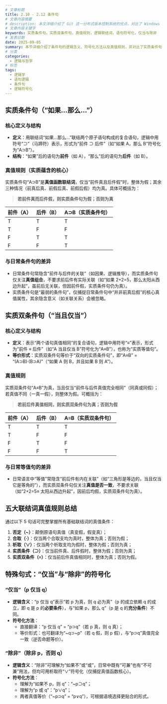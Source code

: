 ```yaml
---
# 文章标题
title: 2.10 - 2.12 条件句
# 文章内容摘要
# description: 本文详细介绍了 Git 这一分布式版本控制系统的优点，对比了 Windows 与 macOS/Linux 系统下的常用命令，讲解了 vim 操作模式及常用命令，还阐述了 Git 的基本配置、特定项目配置和命令缩写设置等内容。
# 文章内容关键字
keywords: 实质条件句，实质双条件句，真值规则，逻辑联结词，语句符号化，仅当与除非
# 发表日期
date: 2025-09-05
summary: 本节详细介绍了条件句的逻辑含义、符号化方法以及真值规则，并对比了实质条件句与日常条件句、实质双条件句与日常等值句的差异。
# 分类
categories:
  - 逻辑与哲学
# 标签
tags:
  - 逻辑学
  - 语句逻辑
  - 条件句
  - 逻辑符号化
---
```


## 实质条件句（“如果...那么...”）

### 核心定义与结构

- **定义**：用联结词“如果...那么...”联结两个原子语句构成的复合语句，逻辑中用符号“⊃”（马蹄符）表示，形式为“前件 ⊃ 后件”（如“如果 A，那么 B”符号化为“A⊃B”）。
- **结构**：“如果”后的语句为**前件**（如 A），“那么”后的语句为**后件**（如 B）。

### 真值规则（实质蕴含的核心）

实质条件句“A⊃B”是**真值函数联结词**，仅当“前件真且后件假”时，整体为假；其余三种情况（前真后真、前假后真、前假后假）均为真。具体可概括为：

> **若前件真而后件假，则实质条件句为假；否则为真**

| 前件（A） | 后件（B） | A⊃B（实质条件句） |
| --------- | --------- | ----------------- |
| T         | T         | T                 |
| T         | F         | F                 |
| F         | T         | T                 |
| F         | F         | T                 |

### 与日常条件句的差异

- 日常条件句常隐含“前件与后件的关联”（如因果、逻辑推导），而实质条件句仅关注**真值组合**，不要求前后件有实际关联（如“如果 2+2=5，那么太阳从西边升起”，虽前后无关联，但因前件假，实质条件句仍为真）。
- 实质条件句是“最弱的条件句”，仅捕捉日常条件句中“并非前真后假”的核心真值属性，其余隐含意义（如关联关系）会被忽略。

## 实质双条件句（“当且仅当”）

### 核心定义与结构

- **定义**：表示“两个语句真值相同”的复合语句，逻辑中用符号“≡”表示，形式为“前件 ≡ 后件”（如“A 当且仅当 B”符号化为“A≡B”），也称为“实质等值句”。
- **等价形式**：实质双条件句等价于“双向的实质条件句”，即“A≡B” = “(A⊃B)·(B⊃A)”（“如果 A 则 B，并且如果 B 则 A”）。

### 真值规则

实质双条件句“A≡B”为真，当且仅当“前件与后件真值完全相同”（同真或同假）；若真值不同（一真一假），则整体为假。可概括为：

> **若前后件真值相同，则实质双条件句为真；否则为假**

| 前件（A） | 后件（B） | A≡B（实质双条件句） |
| --------- | --------- | ------------------- |
| T         | T         | T                   |
| T         | F         | F                   |
| F         | T         | F                   |
| F         | F         | T                   |

### 与日常等值句的差异

- 日常语言中“等值”常隐含“前后件有内在关联”（如“三角形是等边的，当且仅当它是等角的”），而实质双条件句仅关注**真值是否一致**，不要求关联（如“2+2=5≡ 太阳从西边升起”，因前后均假，实质双条件句为真）。

## 五大联结词真值规则总结

通过以下 5 句话可完整掌握所有基础联结词的真值条件：

1. **否定（~）**：颠倒原语句真值（真变假，假变真）；
2. **合取（·）**：仅当两个合取支均为真时，整体为真；否则为假；
3. **析取（∨）**：仅当两个析取支均为假时，整体为假；否则为真；
4. **实质条件（⊃）**：仅当前件真、后件假时，整体为假；否则为真；
5. **实质双条件（≡）**：仅当前后件真值相同时，整体为真；否则为假。

## 特殊句式：“仅当”与“除非”的符号化

### “仅当”（p 仅当 q）

- **逻辑含义**：“p 仅当 q”表示“若 p 为真，则 q 必为真”（p 的成立依赖 q 的成立，即 q 是 p 的**必要条件**），与“如果 p，那么 q”（p 是 q 的**充分条件**）不同。
- **符号化方法**：
  - 直接翻译：“p 仅当 q” = “p⊃q”（若 p 真，则 q 真）；
  - 等价形式：也可翻译为“~q⊃~p”（若 q 假，则 p 假），与“p⊃q”真值完全一致（逆否命题等价）。

### “除非”（除非 p，否则 q）

- **逻辑含义**：“除非”可理解为“如果不”或“或”，日常中既有“可兼”也有“不可兼”用法，但均可用析取符“∨”符号化（仅捕捉真值函数核心）。
- **符号化方法**：
  - 理解为“如果不 p，则 q”：“~p⊃q”；
  - 理解为“p 或 q”：“p∨q”；
  - 两者真值等价（“~p⊃q” = “p∨q”），可根据语境选择更贴合的形式。
